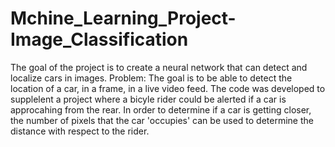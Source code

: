 # Mchine_Learning_Project-Image_Classification
The goal of the project is to create a neural network that can detect and localize cars in images. Problem: The goal is to be able to detect the location of a car, in a frame, in a live video feed. The code was developed to supplelent a project where a bicyle rider could be alerted if a car is approcahing from the rear. In order to determine if a car is getting closer, the number of pixels that the car 'occupies' can be used to determine the distance with respect to the rider.

